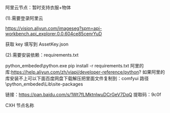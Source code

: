 
阿里云节点：暂时支持衣服+物体

(1).需要登录阿里云

https://vision.aliyun.com/imageseg?spm=api-workbench.api_explorer.0.0.604ce85cenrYuD

获取 key 填写到 AssetKey.json

(2).需要安装依赖：requirements.txt

python_embeded\python.exe pip install -r requirements.txt
阿里的库:https://help.aliyun.com/zh/viapi/developer-reference/python?
如果阿里的库安装不上可以下面百度网盘下载解压把里面文件复制到：comfyui 路径\python_embeded\Lib\site-packages

链接：https://pan.baidu.com/s/1Wt7fLMktnlwuDCrGeV7DqQ
提取码：9c0f

CXH 节点名称

